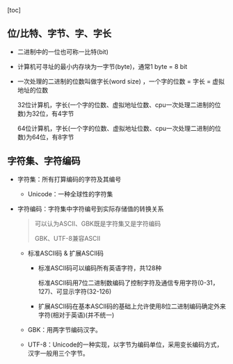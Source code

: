 [toc]

## 位/比特、字节、字、字长

* 二进制中的一位也可称一比特(bit)

* 计算机可寻址的最小内存块为一字节(byte)，通常1 byte = 8 bit

* 一次处理的二进制的位数叫做字长(word size) ，一个字的位数 = 字长 = 虚拟地址的位数

  32位计算机，字长(一个字的位数、虚拟地址位数、cpu一次处理二进制的位数)为32位，有4字节

  64位计算机，字长(一个字的位数、虚拟地址位数、cpu一次处理二进制的位数)为64位，有8字节

## 字符集、字符编码

[^参考1]: [Linux中国](https://linux.cn/article-5027-1.html)

* 字符集：所有打算编码的字符及其编号

  * Unicode：一种全球性的字符集

* 字符编码：字符集中字符编号到实际存储值的转换关系

  > 可以认为ASCII、GBK既是字符集又是字符编码
  >
  > GBK、UTF-8兼容ASCII

  * 标准ASCII码 & 扩展ASCII码

    * 标准ASCII码可以编码所有英语字符，共128种

      标准ASCII码用7位二进制数编码了控制字符及通信专用字符(0-31，127)、可显示字符(32-126)

    * 扩展ASCII码在基本ASCII码的基础上允许使用8位二进制编码确定外来字符(相对于英语)(并不统一)

  * GBK：用两字节编码汉字。

  * UTF-8：Unicode的一种实现，以字节为编码单位，采用变长编码方式，汉字一般用三个字节。